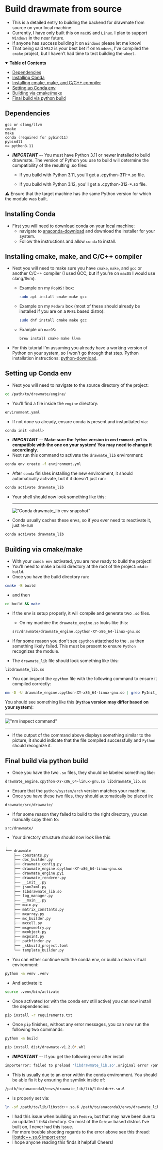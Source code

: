 # Build drawmate from source
- This is a detailed entry to building the backend for drawmate from source on your local machine.
- Currently, I have only built this on `macOS` and `Linux`. I plan to support `Windows` in the near future.
- If anyone has success building it on `Windows` please let me know!
- That being said `WSL2` is your best bet if on `Windows`, I've compiled the `cmake` project, but I haven't had time to test building the `wheel`.

<details open>
<summary><strong>Table of Contents</strong></summary>

- [Dependencies](#dependencies)
- [Installing Conda](#installing-conda)
- [Installing cmake, make, and C/C++ compiler](#installing-cmake-make-and-cc-compiler)
- [Setting up Conda env](#setting-up-conda-env)
- [Building via cmake/make](#building-via-cmakemake)
- [Final build via python build](#final-build-via-python-build)
</details>

## Dependencies
```plaintext
gcc or clang/llvm
cmake
make
conda (required for pybind11)
pybind11
>= python3.11
```
- ***IMPORTANT*** -- You must have Python 3.11 or newer installed to build drawmate.
The version of Python you use to build will determine the compatibility of the resulting .so files:

    - If you build with Python 3.11, you'll get a .cpython-311-*.so file.

    - If you build with Python 3.12, you'll get a .cpython-312-*.so file.

⚠️ Ensure that the target machine has the same Python version for which the module was built.
  
## Installing Conda
- First you will need to download conda on your local machine:
    - navigate to [anaconda-download](https://www.anaconda.com/download) and download the installer for your system.
    - Follow the instructions and allow `conda` to install.

## Installing cmake, make, and C/C++ compiler
- Next you will need to make sure you have `cmake`, `make`, and `gcc` or another C/C++ compiler (I used GCC, but if you're on `macOS` I would use clang/llvm).
    - Example on my `PopOS!` box:
      ```bash
      sudo apt install cmake make gcc
      ```
    - Example on my `Fedora` box (most of these should already be installed if you are on a `RHEL` based distro):
      ```bash
      sudo dnf install cmake make gcc
      ```
    - Example on `macOS`:
      ```zsh
      brew install cmake make llvm
      ```
      
- For this tutorial I'm assuming you already have a working version of Python on your system, so I won't go through that step.
  Python installation instructions: [python-download](https://www.python.org/downloads/).

## Setting up Conda env
- Next you will need to navigate to the source directory of the project: 
```bash
cd /path/to/drawmate/engine/
```
- You'll find a file inside the `engine` directory: 
```bash
environment.yaml
```
- If not done so already, ensure conda is present and instantiated via: 
```bash
conda init <shell>
```

- ***IMPORTANT*** -- **Make sure the `Python` version in `environment.yml` is compatible with the one on your system! You may need to change it accordingly.**
- Next run this command to activate the `drawmate_lib` environment:
```bash
conda env create -f environment.yml
``` 
- After `conda` finishes installing the new environment, it should automatically activate, but if it doesn't just run:
```bash
conda activate drawmate_lib
```
- Your shell should now look something like this:
    ***
    !["Conda drawmate_lib env snapshot"](./images/conda_drawmate_lib_env_snapshot.png "Conda drawmate_lib")
    
- Conda usually caches these envs, so if you ever need to reactivate it, just re-run 
```bash
conda activate drawmate_lib
```

## Building via cmake/make
- With your `conda env` activated, you are now ready to build the project!
- You'll need to make a build directory at the root of the project: ```mkdir build```.
- Once you have the build directory run: 
```bash
cmake -B build
``` 
- and then 
```bash
cd build && make
```
- If the env is setup properly, it will compile and generate two `.so` files.
    - On my machine the `drawmate_engine.so` looks like this: 
    ```bash
    src/drawmate/drawmate_engine.cpython-XY-x86_64-linux-gnu.so
    ```

- If for some reason you don't see ```cpython``` attatched to the ```.so``` then something likely failed. This must be present
    to ensure ```Python``` recognizes the module.
- The ```drawmate_lib``` file should look something like this: 
```bash
libdrawmate_lib.so
```
- You can inspect the `cpython` file with the following command to ensure it compiled correctly: 
```bash
nm -D -U drawmate_engine.cpython-XY-x86_64-linux-gnu.so | grep PyInit_
```
You should see something like this (**`Python` version may differ based on your system**):
***
!["nm inspect command"](./images/nm_so_inspect.png "nm command")
***
- If the output of the command above displays something similar to the picture, it should indicate that the file compiled successfully and `Python`
    should recognize it.

## Final build via python build
- Once you have the two `.so` files, they should be labeled something like:
```bash
drawmate_engine.cpython-XY-x86_64-linux-gnu.so libdrawmate_lib.so
```
- Ensure that the `python/system/arch` version matches your machine.
- Once you have these two files, they should automatically be placed in:
```bash
drawmate/src/drawmate/
```
- If for some reason they failed to build to the right directory, you can manually copy them to:
```
src/drawmate/
```
- Your directory structure should now look like this:
```bash
.
└── drawmate
    ├── constants.py
    ├── doc_builder.py
    ├── drawmate_config.py
    ├── drawmate_engine.cpython-XY-x86_64-linux-gnu.so
    ├── drawmate_engine.pyi
    ├── drawmate_renderer.py
    ├── __init__.py
    ├── json2xml.py
    ├── libdrawmate_lib.so
    ├── log_manager.py
    ├── __main__.py
    ├── main.py
    ├── matrix_constants.py
    ├── mxarray.py
    ├── mx_builder.py
    ├── mxcell.py
    ├── mxgeometry.py
    ├── mxobject.py
    ├── mxpoint.py
    ├── pathfinder.py
    ├── _skbuild_project.toml
    └── template_builder.py
```
- You can either continue with the conda env, or build a clean virtual environment:
```bash
python -m venv .venv
```
- And activate it:
```bash
source .venv/bin/activate
```

- Once activated (or with the conda env still active) you can now install the dependencies:
```bash
pip install -r requirements.txt
```

- Once `pip` finishes, without any error messages, you can now run the following two commands:
```bash
python -m build
```
```bash
pip install dist/drawmate-v1.2.0*.whl
```
- ***IMPORTANT*** -- If you get the following error after install:
```bash
importerror: failed to preload 'libdrawmate_lib.so'.original error /path/to/anaconda3/envs/drawmate_lib/bin/../lib/libstdc++.so.6: version `glibcxx_3.4.32' not found

```
- This is usually due to an error within the conda environment. You should be able fix it by ensuring the symlink inside of:
```bash
/path/to/anaconda3/envs/drawmate_lib/lib/libstdc++.so.6
```
- Is properly set via:
```bash
ln -sf /path/to/lib/libstdc++.so.6 /path/to/anaconda3/envs/drawmate_lib/lib/libstdc++.so.6
```
- I had this issue when building on `Fedora`, but that may have been due to an updated `lib64` directory. On most of the `Debian` based distros I've built on, I never had this issue.
- For more trouble shooting regards to the error above see this thread: [libstdc++.so.6 import error](https://github.com/pybind/pybind11/discussions/3453)
- I hope anyone reading this finds it helpful! Cheers!